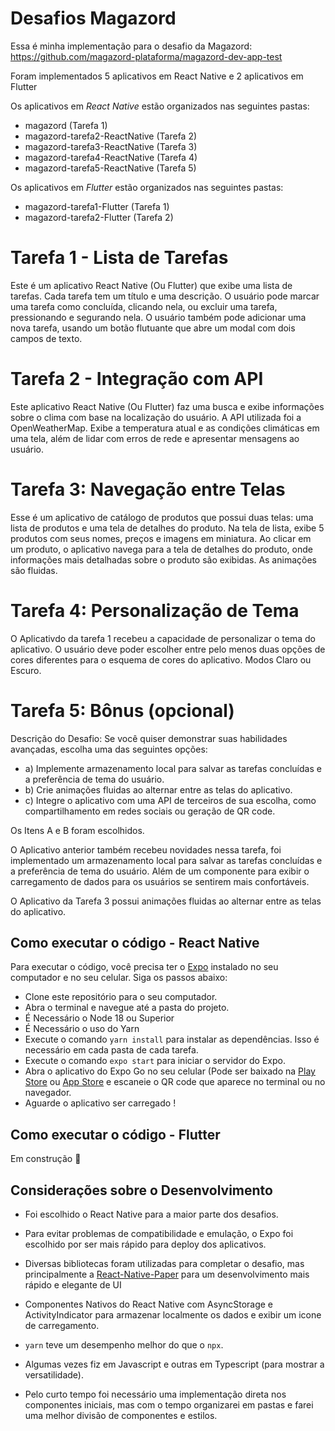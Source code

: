 # Desafios Magazord

Essa é minha implementação para o desafio da Magazord: https://github.com/magazord-plataforma/magazord-dev-app-test

Foram implementados 5 aplicativos em React Native e 2 aplicativos em Flutter

Os aplicativos em *React Native* estão organizados nas seguintes pastas: 
- magazord (Tarefa 1)
- magazord-tarefa2-ReactNative (Tarefa 2)
- magazord-tarefa3-ReactNative (Tarefa 3)
- magazord-tarefa4-ReactNative (Tarefa 4)
- magazord-tarefa5-ReactNative (Tarefa 5)

Os aplicativos em *Flutter* estão organizados nas seguintes pastas: 
- magazord-tarefa1-Flutter (Tarefa 1)
- magazord-tarefa2-Flutter (Tarefa 2)

# Tarefa 1 - Lista de Tarefas

Este é um aplicativo React Native (Ou Flutter) que exibe uma lista de tarefas. Cada tarefa tem um título e uma descrição. O usuário pode marcar uma tarefa como concluída, clicando nela, ou excluir uma tarefa, pressionando e segurando nela. O usuário também pode adicionar uma nova tarefa, usando um botão flutuante que abre um modal com dois campos de texto.

# Tarefa 2 - Integração com API

Este aplicativo React Native (Ou Flutter) faz uma busca e exibe informações sobre o clima com base na localização do usuário. A API utilizada foi a OpenWeatherMap. Exibe a temperatura atual e as condições climáticas em uma tela, além de lidar com erros de rede e apresentar mensagens ao usuário.

# Tarefa 3: Navegação entre Telas

Esse é um aplicativo de catálogo de produtos que possui duas telas: uma lista de produtos e uma tela de detalhes do produto. Na tela de lista, exibe 5 produtos com seus nomes, preços e imagens em miniatura. Ao clicar em um produto, o aplicativo navega para a tela de detalhes do produto, onde informações mais detalhadas sobre o produto são exibidas. As animações são fluidas.

# Tarefa 4: Personalização de Tema

O Aplicativdo da tarefa 1 recebeu a capacidade de personalizar o tema do aplicativo. O usuário deve poder escolher entre pelo menos duas opções de cores diferentes para o esquema de cores do aplicativo. Modos Claro ou Escuro.

# Tarefa 5: Bônus (opcional)

Descrição do Desafio: 
Se você quiser demonstrar suas habilidades avançadas, escolha uma das seguintes opções: 
- a) Implemente armazenamento local para salvar as tarefas concluídas e a preferência de tema do usuário. 
- b) Crie animações fluidas ao alternar entre as telas do aplicativo. 
- c) Integre o aplicativo com uma API de terceiros de sua escolha, como compartilhamento em redes sociais ou geração de QR code.

Os Itens A e B foram escolhidos.

O Aplicativo anterior também recebeu novidades nessa tarefa, foi implementado um armazenamento local para salvar as tarefas concluídas e a preferência de tema do usuário. Além de um componente para exibir o carregamento de dados para os usuários se sentirem mais confortáveis.

O Aplicativo da Tarefa 3 possui animações fluidas ao alternar entre as telas do aplicativo.


## Como executar o código - React Native

Para executar o código, você precisa ter o [Expo](https://docs.expo.dev/get-started/installation/) instalado no seu computador e no seu celular. Siga os passos abaixo:

- Clone este repositório para o seu computador.
- Abra o terminal e navegue até a pasta do projeto.
- É Necessário o Node 18 ou Superior
- É Necessário o uso do Yarn
- Execute o comando `yarn install` para instalar as dependências. Isso é necessário em cada pasta de cada tarefa.
- Execute o comando `expo start` para iniciar o servidor do Expo.
- Abra o aplicativo do Expo Go no seu celular (Pode ser baixado na [Play Store](https://play.google.com/store/apps/details?id=host.exp.exponent&referrer=www&pli=1) ou [App Store](https://apps.apple.com/us/app/expo-go/id982107779) e escaneie o QR code que aparece no terminal ou no navegador.
- Aguarde o aplicativo ser carregado !

## Como executar o código - Flutter

  Em construção 🚧 

## Considerações sobre o Desenvolvimento

- Foi escolhido o React Native para a maior parte dos desafios. 

- Para evitar problemas de compatibilidade e emulação, o Expo foi escolhido por ser mais rápido para deploy dos aplicativos.

- Diversas bibliotecas foram utilizadas para completar o desafio, mas principalmente a [React-Native-Paper](https://reactnativepaper.com/) para um desenvolvimento mais rápido e elegante de UI

- Componentes Nativos do React Native com AsyncStorage e ActivityIndicator para armazenar localmente os dados e exibir um icone de carregamento. 

- `yarn` teve um desempenho melhor do que o `npx`. 

- Algumas vezes fiz em Javascript e outras em Typescript (para mostrar a versatilidade). 

- Pelo curto tempo foi necessário uma implementação direta nos componentes iniciais, mas com o tempo organizarei em pastas e farei uma melhor divisão de componentes e estilos.   
